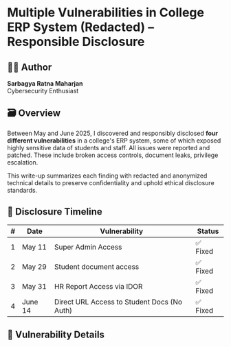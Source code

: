 # Multiple Vulnerabilities in College ERP System (Redacted) – Responsible Disclosure

## 👨‍💻 Author
**Sarbagya Ratna Maharjan**  
Cybersecurity Enthusiast

## 🗃️ Overview

Between May and June 2025, I discovered and responsibly disclosed **four different vulnerabilities** in a college's ERP system, some of which exposed highly sensitive data of students and staff. All issues were reported and patched. These include broken access controls, document leaks, privilege escalation.

This write-up summarizes each finding with redacted and anonymized technical details to preserve confidentiality and uphold ethical disclosure standards.


## 📅 Disclosure Timeline

| # | Date       | Vulnerability                                 | Status         |
|---|------------|-----------------------------------------------|----------------|
| 1 | May 11     | Super Admin Access                            | ✅ Fixed       |
| 2 | May 29     | Student document access                       | ✅ Fixed       |
| 3 | May 31     | HR Report Access via IDOR                     | ✅ Fixed       |
| 4 | June 14    | Direct URL Access to Student Docs (No Auth)   | ✅ Fixed       |


## 📂 Vulnerability Details




